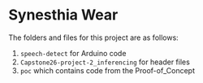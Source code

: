 # Synesthia Wear

The folders and files for this project are as follows:

1. `speech-detect` for Arduino code
2. `Capstone26-project-2_inferencing` for header files
3. `poc` which contains code from the Proof-of_Concept
